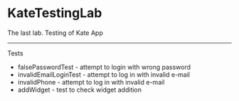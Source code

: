 # KateTestingLab
The last lab. Testing of Kate App

***
Tests
* falsePasswordTest - attempt to login with wrong password
* invalidEmailLoginTest - attempt to log in with invalid e-mail
* invalidPhone - attempt to log in with invalid e-mail
* addWidget - test to check widget addition